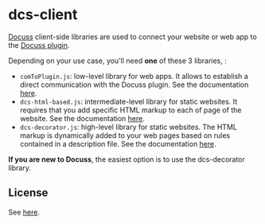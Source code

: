 # dcs-client

[Docuss](https://github.com/sylque/docuss) client-side libraries are used to
connect your website or web app to the
[Docuss plugin](https://github.com/sylque/dcs-discourse-plugin2).

Depending on your use case, you'll need **one** of these 3 libraries, :

- `comToPlugin.js`: low-level library for web apps. It allows to establish a
  direct communication with the Docuss plugin. See the documentation
  [here](comToPlugin.md).
- `dcs-html-based.js`: intermediate-level library for static websites. It
  requires that you add specific HTML markup to each of page of the website. See
  the documentation [here](dcs-html-based.md).
- `dcs-decorator.js`: high-level library for static websites. The HTML markup is
  dynamically added to your web pages based on rules contained in a description
  file. See the documentation [here](dcs-decorator.md).

**If you are new to Docuss**, the easiest option is to use the dcs-decorator
library.

## License

See [here](https://github.com/sylque/docuss#license).
